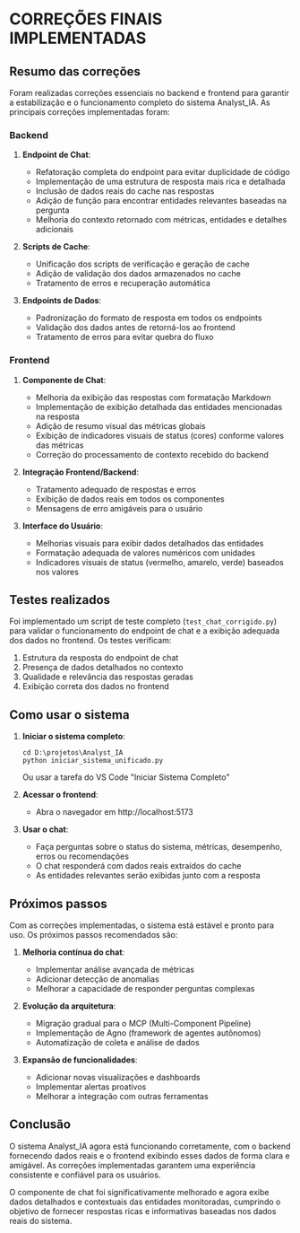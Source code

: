 # CORREÇÕES FINAIS IMPLEMENTADAS

## Resumo das correções

Foram realizadas correções essenciais no backend e frontend para garantir a estabilização e o funcionamento completo do sistema Analyst_IA. As principais correções implementadas foram:

### Backend

1. **Endpoint de Chat**:
   - Refatoração completa do endpoint para evitar duplicidade de código
   - Implementação de uma estrutura de resposta mais rica e detalhada
   - Inclusão de dados reais do cache nas respostas
   - Adição de função para encontrar entidades relevantes baseadas na pergunta
   - Melhoria do contexto retornado com métricas, entidades e detalhes adicionais

2. **Scripts de Cache**:
   - Unificação dos scripts de verificação e geração de cache
   - Adição de validação dos dados armazenados no cache
   - Tratamento de erros e recuperação automática

3. **Endpoints de Dados**:
   - Padronização do formato de resposta em todos os endpoints
   - Validação dos dados antes de retorná-los ao frontend
   - Tratamento de erros para evitar quebra do fluxo

### Frontend

1. **Componente de Chat**:
   - Melhoria da exibição das respostas com formatação Markdown
   - Implementação de exibição detalhada das entidades mencionadas na resposta
   - Adição de resumo visual das métricas globais
   - Exibição de indicadores visuais de status (cores) conforme valores das métricas
   - Correção do processamento de contexto recebido do backend

2. **Integração Frontend/Backend**:
   - Tratamento adequado de respostas e erros
   - Exibição de dados reais em todos os componentes
   - Mensagens de erro amigáveis para o usuário

3. **Interface do Usuário**:
   - Melhorias visuais para exibir dados detalhados das entidades
   - Formatação adequada de valores numéricos com unidades
   - Indicadores visuais de status (vermelho, amarelo, verde) baseados nos valores

## Testes realizados

Foi implementado um script de teste completo (`test_chat_corrigido.py`) para validar o funcionamento do endpoint de chat e a exibição adequada dos dados no frontend. Os testes verificam:

1. Estrutura da resposta do endpoint de chat
2. Presença de dados detalhados no contexto
3. Qualidade e relevância das respostas geradas
4. Exibição correta dos dados no frontend

## Como usar o sistema

1. **Iniciar o sistema completo**:
   ```
   cd D:\projetos\Analyst_IA
   python iniciar_sistema_unificado.py
   ```

   Ou usar a tarefa do VS Code "Iniciar Sistema Completo"

2. **Acessar o frontend**:
   - Abra o navegador em http://localhost:5173

3. **Usar o chat**:
   - Faça perguntas sobre o status do sistema, métricas, desempenho, erros ou recomendações
   - O chat responderá com dados reais extraídos do cache
   - As entidades relevantes serão exibidas junto com a resposta

## Próximos passos

Com as correções implementadas, o sistema está estável e pronto para uso. Os próximos passos recomendados são:

1. **Melhoria contínua do chat**:
   - Implementar análise avançada de métricas
   - Adicionar detecção de anomalias
   - Melhorar a capacidade de responder perguntas complexas

2. **Evolução da arquitetura**:
   - Migração gradual para o MCP (Multi-Component Pipeline)
   - Implementação de Agno (framework de agentes autônomos)
   - Automatização de coleta e análise de dados

3. **Expansão de funcionalidades**:
   - Adicionar novas visualizações e dashboards
   - Implementar alertas proativos
   - Melhorar a integração com outras ferramentas

## Conclusão

O sistema Analyst_IA agora está funcionando corretamente, com o backend fornecendo dados reais e o frontend exibindo esses dados de forma clara e amigável. As correções implementadas garantem uma experiência consistente e confiável para os usuários.

O componente de chat foi significativamente melhorado e agora exibe dados detalhados e contextuais das entidades monitoradas, cumprindo o objetivo de fornecer respostas ricas e informativas baseadas nos dados reais do sistema.
